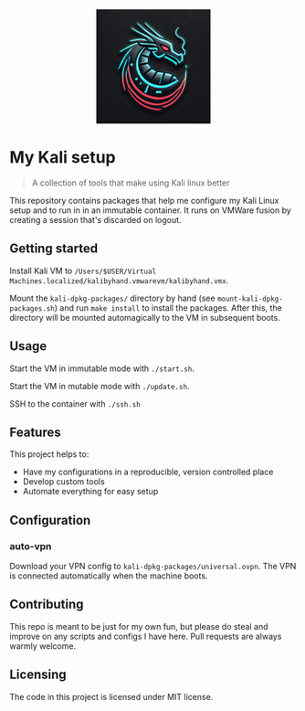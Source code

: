 <div align="center"><img src="https://github.com/jehna/my-kali-setup/blob/main/logo.png?raw=true" width="200" height="200"></div>

# My Kali setup
> A collection of tools that make using Kali linux better

This repository contains packages that help me configure my Kali Linux setup and
to run in in an immutable container. It runs on VMWare fusion by creating a
session that's discarded on logout.

## Getting started

Install Kali VM to `/Users/$USER/Virtual Machines.localized/kalibyhand.vmwarevm/kalibyhand.vmx`.

Mount the `kali-dpkg-packages/` directory by hand (see
`mount-kali-dpkg-packages.sh`) and run `make install` to install the packages.
After this, the directory will be mounted automagically to the VM in subsequent
boots.

## Usage

Start the VM in immutable mode with `./start.sh`.

Start the VM in mutable mode with `./update.sh`.

SSH to the container with `./ssh.sh`

## Features

This project helps to:
* Have my configurations in a reproducible, version controlled place
* Develop custom tools
* Automate everything for easy setup

## Configuration

### auto-vpn

Download your VPN config to `kali-dpkg-packages/universal.ovpn`. The VPN is
connected automatically when the machine boots.

## Contributing

This repo is meant to be just for my own fun, but please do steal and improve on
any scripts and configs I have here. Pull requests are always warmly welcome.

## Licensing

The code in this project is licensed under MIT license.